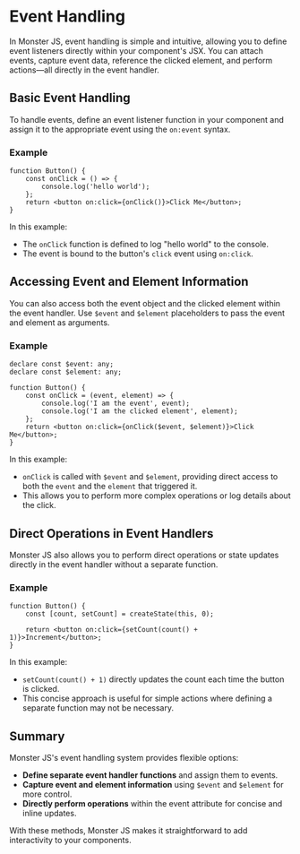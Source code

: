 # Event Handling

In Monster JS, event handling is simple and intuitive, allowing you to define event listeners directly within your component's JSX. You can attach events, capture event data, reference the clicked element, and perform actions—all directly in the event handler.

## Basic Event Handling

To handle events, define an event listener function in your component and assign it to the appropriate event using the `on:event` syntax.

### Example

```tsx
function Button() {
    const onClick = () => {
        console.log('hello world');
    };
    return <button on:click={onClick()}>Click Me</button>;
}
```

In this example:

* The `onClick` function is defined to log "hello world" to the console.
* The event is bound to the button's `click` event using `on:click`.

## Accessing Event and Element Information

You can also access both the event object and the clicked element within the event handler. Use `$event` and `$element` placeholders to pass the event and element as arguments.

### Example

```tsx
declare const $event: any;
declare const $element: any;

function Button() {
    const onClick = (event, element) => {
        console.log('I am the event', event);
        console.log('I am the clicked element', element);
    };
    return <button on:click={onClick($event, $element)}>Click Me</button>;
}
```

In this example:

* `onClick` is called with `$event` and `$element`, providing direct access to both the `event` and the `element` that triggered it.
* This allows you to perform more complex operations or log details about the click.

## Direct Operations in Event Handlers

Monster JS also allows you to perform direct operations or state updates directly in the event handler without a separate function.

### Example

```tsx
function Button() {
    const [count, setCount] = createState(this, 0);

    return <button on:click={setCount(count() + 1)}>Increment</button>;
}
```

In this example:

* `setCount(count() + 1)` directly updates the count each time the button is clicked.
* This concise approach is useful for simple actions where defining a separate function may not be necessary.

## Summary

Monster JS's event handling system provides flexible options:

* **Define separate event handler functions** and assign them to events.
* **Capture event and element information** using `$event` and `$element` for more control.
* **Directly perform operations** within the event attribute for concise and inline updates.

With these methods, Monster JS makes it straightforward to add interactivity to your components.
